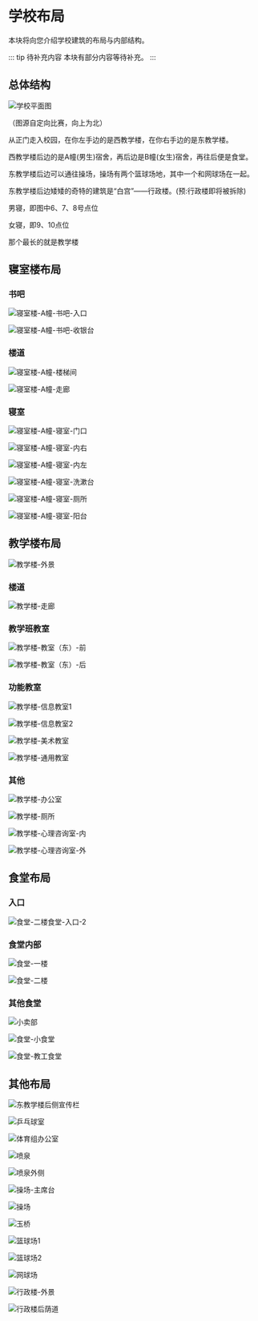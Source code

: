 # 学校布局

本块将向您介绍学校建筑的布局与内部结构。

::: tip 待补充内容
本块有部分内容等待补充。
:::

## 总体结构

![学校平面图](https://static.wd-ljt.com/ray-51-images-new/2020-06-14_103700.jpg?x-oss-process=image/resize,h_1080)

（图源自定向比赛，向上为北）

从正门走入校园，在你左手边的是西教学楼，在你右手边的是东教学楼。

西教学楼后边的是A幢(男生)宿舍，再后边是B幢(女生)宿舍，再往后便是食堂。

东教学楼后边可以通往操场，操场有两个篮球场地，其中一个和网球场在一起。

东教学楼后边矮矮的奇特的建筑是“白宫”——行政楼。(预:行政楼即将被拆除)

男寝，即图中6、7、8号点位

女寝，即9、10点位

那个最长的就是教学楼

## 寝室楼布局

### 书吧

![寝室楼-A幢-书吧-入口](https://static.wd-ljt.com/ray-51-images-new/寝室楼-A幢-书吧-入口.jpg?x-oss-process=image/resize,h_1080)

![寝室楼-A幢-书吧-收银台](https://static.wd-ljt.com/ray-51-images-new/寝室楼-A幢-书吧-收银台.jpg?x-oss-process=image/resize,h_1080)

### 楼道

![寝室楼-A幢-楼梯间](https://static.wd-ljt.com/ray-51-images-new/寝室楼-A幢-楼梯间.jpg?x-oss-process=image/resize,h_1080)

![寝室楼-A幢-走廊](https://static.wd-ljt.com/ray-51-images-new/寝室楼-A幢-走廊.jpg?x-oss-process=image/resize,h_1080)

### 寝室

![寝室楼-A幢-寝室-门口](https://static.wd-ljt.com/ray-51-images-new/寝室楼-A幢-寝室-门口.jpg?x-oss-process=image/resize,h_1080)

![寝室楼-A幢-寝室-内右](https://static.wd-ljt.com/ray-51-images-new/寝室楼-A幢-寝室-内右.jpg?x-oss-process=image/resize,h_1080)

![寝室楼-A幢-寝室-内左](https://static.wd-ljt.com/ray-51-images-new/寝室楼-A幢-寝室-内左.jpg?x-oss-process=image/resize,h_1080)

![寝室楼-A幢-寝室-洗漱台](https://static.wd-ljt.com/ray-51-images-new/寝室楼-A幢-寝室-洗漱台.jpg?x-oss-process=image/resize,h_1080)

![寝室楼-A幢-寝室-厕所](https://static.wd-ljt.com/ray-51-images-new/寝室楼-A幢-寝室-厕所.jpg?x-oss-process=image/resize,h_1080)

![寝室楼-A幢-寝室-阳台](https://static.wd-ljt.com/ray-51-images-new/寝室楼-A幢-寝室-阳台.jpg?x-oss-process=image/resize,h_1080)

## 教学楼布局

![教学楼-外景](https://static.wd-ljt.com/ray-51-images-new/教学楼-外景.jpg?x-oss-process=image/resize,h_1080)

### 楼道

![教学楼-走廊](https://static.wd-ljt.com/ray-51-images-new/教学楼-走廊.jpg?x-oss-process=image/resize,h_1080)

### 教学班教室

![教学楼-教室（东）-前](https://static.wd-ljt.com/ray-51-images-new/教学楼-教室（东）-前.jpg?x-oss-process=image/resize,h_1080)

![教学楼-教室（东）-后](https://static.wd-ljt.com/ray-51-images-new/教学楼-教室（东）-后.jpg?x-oss-process=image/resize,h_1080)

### 功能教室

![教学楼-信息教室1](https://static.wd-ljt.com/ray-51-images-new/教学楼-信息教室1.jpg?x-oss-process=image/resize,h_1080)

![教学楼-信息教室2](https://static.wd-ljt.com/ray-51-images-new/教学楼-信息教室2.jpg?x-oss-process=image/resize,h_1080)

![教学楼-美术教室](https://static.wd-ljt.com/ray-51-images-new/教学楼-美术教室.jpg?x-oss-process=image/resize,h_1080)

![教学楼-通用教室](https://static.wd-ljt.com/ray-51-images-new/教学楼-通用教室.jpg?x-oss-process=image/resize,h_1080)

### 其他

![教学楼-办公室](https://static.wd-ljt.com/ray-51-images-new/教学楼-办公室.jpg?x-oss-process=image/resize,h_1080)

![教学楼-厕所](https://static.wd-ljt.com/ray-51-images-new/教学楼-厕所.jpg?x-oss-process=image/resize,h_1080)

![教学楼-心理咨询室-内](https://static.wd-ljt.com/ray-51-images-new/教学楼-心理咨询室-内.jpg?x-oss-process=image/resize,h_1080)

![教学楼-心理咨询室-外](https://static.wd-ljt.com/ray-51-images-new/教学楼-心理咨询室-外.jpg?x-oss-process=image/resize,h_1080)

## 食堂布局

### 入口

![食堂-二楼食堂-入口-2](https://static.wd-ljt.com/ray-51-images-new/食堂-二楼食堂-入口-2.jpg?x-oss-process=image/resize,h_1080)

### 食堂内部

![食堂-一楼](https://static.wd-ljt.com/ray-51-images-new/食堂-一楼.jpg?x-oss-process=image/resize,h_1080)

![食堂-二楼](https://static.wd-ljt.com/ray-51-images-new/食堂-二楼.jpg?x-oss-process=image/resize,h_1080)

### 其他食堂

![小卖部](https://static.wd-ljt.com/ray-51-images-new/小卖部.jpg?x-oss-process=image/resize,h_1080)

![食堂-小食堂](https://static.wd-ljt.com/ray-51-images-new/食堂-小食堂.jpg?x-oss-process=image/resize,h_1080)

![食堂-教工食堂](https://static.wd-ljt.com/ray-51-images-new/食堂-教工食堂.jpg?x-oss-process=image/resize,h_1080)

## 其他布局


![东教学楼后侧宣传栏](https://static.wd-ljt.com/ray-51-images-new/东教学楼后侧宣传栏.jpg?x-oss-process=image/resize,h_1080)

![乒乓球室](https://static.wd-ljt.com/ray-51-images-new/乒乓球室.jpg?x-oss-process=image/resize,h_1080)

![体育组办公室](https://static.wd-ljt.com/ray-51-images-new/体育组办公室.jpg?x-oss-process=image/resize,h_1080)

![喷泉](https://static.wd-ljt.com/ray-51-images-new/喷泉.jpg?x-oss-process=image/resize,h_1080)

![喷泉外侧](https://static.wd-ljt.com/ray-51-images-new/喷泉外侧.jpg?x-oss-process=image/resize,h_1080)

![操场-主席台](https://static.wd-ljt.com/ray-51-images-new/操场-主席台.jpg?x-oss-process=image/resize,h_1080)

![操场](https://static.wd-ljt.com/ray-51-images-new/操场.jpg?x-oss-process=image/resize,h_1080)

![玉桥](https://static.wd-ljt.com/ray-51-images-new/玉桥.jpg?x-oss-process=image/resize,h_1080)

![篮球场1](https://static.wd-ljt.com/ray-51-images-new/篮球场1.jpg?x-oss-process=image/resize,h_1080)

![篮球场2](https://static.wd-ljt.com/ray-51-images-new/篮球场2.jpg?x-oss-process=image/resize,h_1080)

![网球场](https://static.wd-ljt.com/ray-51-images-new/网球场.jpg?x-oss-process=image/resize,h_1080)

![行政楼-外景](https://static.wd-ljt.com/ray-51-images-new/行政楼-外景.jpg?x-oss-process=image/resize,h_1080)

![行政楼后荫道](https://static.wd-ljt.com/ray-51-images-new/行政楼后荫道.jpg?x-oss-process=image/resize,h_1080)
